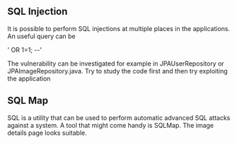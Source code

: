 ## SQL Injection
It is possible to perform SQL injections at multiple places in the applications. An useful query can be

' OR 1=1; --'

The vulnerability can be investigated for example in JPAUserRepository or JPAImageRepository.java. Try to study the code first and then try exploiting the application

## SQL Map
SQL is a utility that can be used to perform automatic advanced SQL attacks against a system.
A tool that might come handy is SQLMap. The image details page looks suitable.